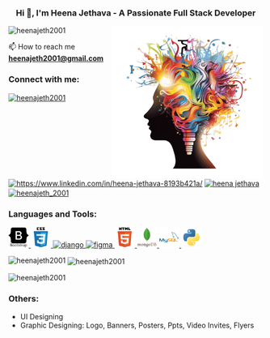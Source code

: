 
<h3 align="center">Hi 👋, I'm Heena Jethava - A Passionate Full Stack Developer</h3>

<img align="right" alt="art" width="300" src="https://github.com/heenajeth2001/heenajeth2001/blob/main/image.png">

<p align="left"> <img src="https://komarev.com/ghpvc/?username=heenajeth2001&label=Profile%20views&color=0e75b6&style=flat" alt="heenajeth2001" /> </p>

📫 How to reach me  **heenajeth2001@gmail.com**

<h3 align="left">Connect with me:</h3>
<p align="left">
<a href="https://twitter.com/heenajeth2001" target="blank"><img align="center" src="https://raw.githubusercontent.com/rahuldkjain/github-profile-readme-generator/master/src/images/icons/Social/twitter.svg" alt="heenajeth2001" height="30" width="40" /></a>
<a href="https://linkedin.com/in/https://www.linkedin.com/in/heena-jethava-8193b421a/" target="blank"><img align="center" src="https://raw.githubusercontent.com/rahuldkjain/github-profile-readme-generator/master/src/images/icons/Social/linked-in-alt.svg" alt="https://www.linkedin.com/in/heena-jethava-8193b421a/" height="30" width="40" /></a>
<a href="https://codesandbox.com/heena jethava" target="blank"><img align="center" src="https://raw.githubusercontent.com/rahuldkjain/github-profile-readme-generator/master/src/images/icons/Social/codesandbox.svg" alt="heena jethava" height="30" width="40" /></a>
<a href="https://instagram.com/heenajeth_2001" target="blank"><img align="center" src="https://raw.githubusercontent.com/rahuldkjain/github-profile-readme-generator/master/src/images/icons/Social/instagram.svg" alt="heenajeth_2001" height="30" width="40" /></a>
</p>

<h3 align="left">Languages and Tools:</h3>
<p align="left"> <a href="https://getbootstrap.com" target="_blank" rel="noreferrer"> <img src="https://raw.githubusercontent.com/devicons/devicon/master/icons/bootstrap/bootstrap-plain-wordmark.svg" alt="bootstrap" width="40" height="40"/> </a> <a href="https://www.w3schools.com/css/" target="_blank" rel="noreferrer"> <img src="https://raw.githubusercontent.com/devicons/devicon/master/icons/css3/css3-original-wordmark.svg" alt="css3" width="40" height="40"/> </a> <a href="https://www.djangoproject.com/" target="_blank" rel="noreferrer"> <img src="https://cdn.worldvectorlogo.com/logos/django.svg" alt="django" width="40" height="40"/> </a> <a href="https://www.figma.com/" target="_blank" rel="noreferrer"> <img src="https://www.vectorlogo.zone/logos/figma/figma-icon.svg" alt="figma" width="40" height="40"/> </a> <a href="https://www.w3.org/html/" target="_blank" rel="noreferrer"> <img src="https://raw.githubusercontent.com/devicons/devicon/master/icons/html5/html5-original-wordmark.svg" alt="html5" width="40" height="40"/> </a> <a href="https://www.mongodb.com/" target="_blank" rel="noreferrer"> <img src="https://raw.githubusercontent.com/devicons/devicon/master/icons/mongodb/mongodb-original-wordmark.svg" alt="mongodb" width="40" height="40"/> </a> <a href="https://www.mysql.com/" target="_blank" rel="noreferrer"> <img src="https://raw.githubusercontent.com/devicons/devicon/master/icons/mysql/mysql-original-wordmark.svg" alt="mysql" width="40" height="40"/> </a> <a href="https://www.python.org" target="_blank" rel="noreferrer"> <img src="https://raw.githubusercontent.com/devicons/devicon/master/icons/python/python-original.svg" alt="python" width="40" height="40"/> </a> </p>

<p><img align="left" src="https://github-readme-stats.vercel.app/api/top-langs?username=heenajeth2001&show_icons=true&locale=en&layout=compact" alt="heenajeth2001" /></p>

<p>&nbsp;<img align="center" src="https://github-readme-stats.vercel.app/api?username=heenajeth2001&show_icons=true&locale=en" alt="heenajeth2001" /></p>

<p><img align="center" src="https://github-readme-streak-stats.herokuapp.com/?user=heenajeth2001&" alt="heenajeth2001" /></p>

<h3 align="left">Others: </h3>
<ul>
  <li> UI Designing </li>
  <li> Graphic Designing: Logo, Banners, Posters, Ppts, Video Invites, Flyers </li>
</ul>


